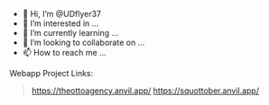 - 👋 Hi, I’m @UDflyer37
- 👀 I’m interested in ...
- 🌱 I’m currently learning ...
- 💞️ I’m looking to collaborate on ...
- 📫 How to reach me ...

<!---
UDflyer37/UDflyer37 is a ✨ special ✨ repository because its `README.md` (this file) appears on your GitHub profile.
You can click the Preview link to take a look at your changes.
--->

Webapp Project Links:
> https://theottoagency.anvil.app/
> https://squottober.anvil.app/
